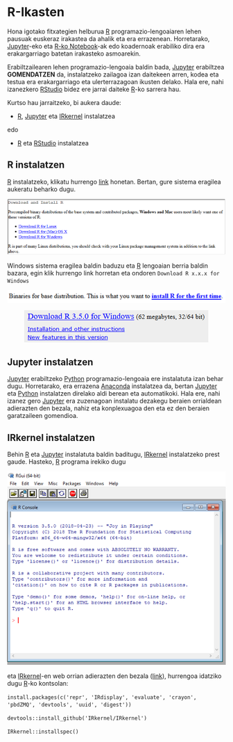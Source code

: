 # R-Ikasten

Hona igotako fitxategien helburua [R](http://www.cran.r-project.org/) programazio-lengoaiaren lehen pausuak euskeraz irakastea da ahalik eta era errazenean. Horretarako, [Jupyter](http://jupyter.org/)-eko eta [R-ko Notebook](https://rmarkdown.rstudio.com/r_notebooks.html)-ak edo koadernoak erabiliko dira era erakargarriago batetan irakasteko asmoarekin.

Erabiltzailearen lehen programazio-lengoaia baldin bada, [Jupyter](http://jupyter.org/) erabiltzea **GOMENDATZEN** da, instalatzeko zailagoa izan daitekeen arren, kodea eta testua era erakargarriago eta ulerterrazagoan ikusten delako. Hala ere, nahi izanezkero [RStudio](https://www.rstudio.com/) bidez ere jarrai daiteke [R](http://www.cran.r-project.org/)-ko sarrera hau.

Kurtso hau jarraitzeko, bi aukera daude:
 - [R](http://www.cran.r-project.org/), [Jupyter](http://jupyter.org/) eta [IRkernel](https://irkernel.github.io/) instalatzea
 
edo
 - [R](http://www.cran.r-project.org/) eta [RStudio](https://www.rstudio.com/) instalatzea

## R instalatzen

[R](http://www.cran.r-project.org/) instalatzeko, klikatu hurrengo [link](https://cran.r-project.org/) honetan. Bertan, gure sistema eragilea aukeratu beharko dugu.

![Irudia 1](Images/R_install.png "Irudia 1")

Windows sistema eragilea baldin baduzu eta [R](http://www.cran.r-project.org/) lengoaian berria baldin bazara, egin klik hurrengo link horretan eta ondoren `Download R x.x.x for Windows`

<p align="center">
  <img src="Images/R_install_windows.png">
</p>
<p align="center">
  <img src="Images/R_download_windows.png">
</p>

## Jupyter instalatzen

[Jupyter](http://jupyter.org/) erabiltzeko [Python](https://www.python.org/) programazio-lengoaia ere instalatuta izan behar dugu. Horretarako, era errazena [Anaconda](https://www.anaconda.com/download/) instalatzea da, bertan [Jupyter](http://jupyter.org/) eta [Python](https://www.python.org/) instalatzen direlako aldi berean eta automatikoki. Hala ere, nahi izanez gero [Jupyter](http://jupyter.org/) era zuzenagoan instalatu dezakegu beraien orrialdean adierazten den bezala, nahiz eta konplexuagoa den eta ez den beraien garatzaileen gomendioa. 

## IRkernel instalatzen

Behin [R](http://www.cran.r-project.org/) eta [Jupyter](http://jupyter.org/) instalatuta baldin baditugu, [IRkernel](https://irkernel.github.io/) instalatzeko prest gaude. Hasteko, [R](http://www.cran.r-project.org/) programa irekiko dugu
<p align="center">
  <img src="Images/R_console.png">
</p>

eta [IRkernel](https://irkernel.github.io/)-en web orrian adierazten den bezala ([link](https://irkernel.github.io/installation/)), hurrengoa idatziko dugu [R](http://www.cran.r-project.org/)-ko kontsolan:

`install.packages(c('repr', 'IRdisplay', 'evaluate', 'crayon', 'pbdZMQ', 'devtools', 'uuid', 'digest'))`

`devtools::install_github('IRkernel/IRkernel')`

`IRkernel::installspec()`
